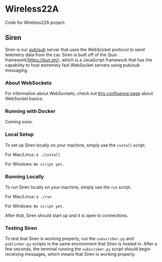 # Wireless22A
Code for Wireless22A project.

## Siren
Siren is our [pub/sub](https://www.stackpath.com/edge-academy/what-is-pub-sub-messaging/) server that uses the WebSocket protocol to send telemetry data from the car. Siren is built off of the (bun framework|https://bun.sh/), which is a JavaScript framework that has the capability to host extremely fast WebSocket servers using pub/sub messaging.

### About WebSockets
For information about WebSockets, check out [this confluence page](https://nerdocs.atlassian.net/wiki/spaces/NER/pages/161972226/WebSocket+Basics) about WebSocket basics.

### Running with Docker
Coming soon.

### Local Setup
To set up Siren locally on your machine, simply use the `install` script.

For Mac/Linux:
```$ ./install```

For Windows:
```No script yet.```

### Running Locally
To run Siren locally on your machine, simply use the `run` script.

For Mac/Linux:
```$ ./run```

For Windows:
```No script yet.```

After that, Siren should start up and it is open to connections.

### Testing Siren
To test that Siren is working properly, run the `subscriber.py` and `publisher.py` scripts in the same environment that Siren is hosted in. After a few seconds, the terminal running the `subscriber.py` script should begin receiving messages, which means that Siren is working properly.
